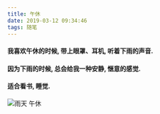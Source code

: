 ```yaml
---
title: 午休
date: 2019-03-12 09:34:46
tags: 随笔
---
```


#### 我喜欢午休的时候, 带上眼罩、耳机, 听着下雨的声音.
#### 因为下雨的时候, 总会给我一种安静, 惬意的感觉.
#### 适合看书, 睡觉.
![雨天 午休](./images/随笔/雨天_午休_02.jpg)
